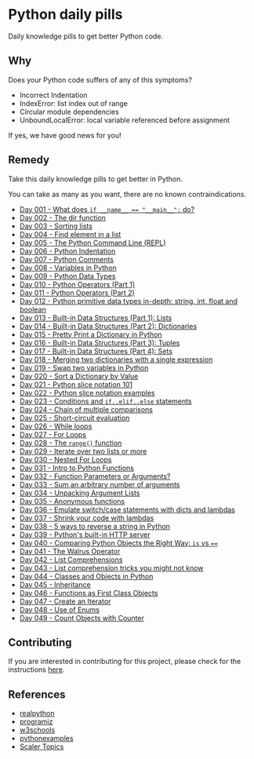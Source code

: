 # Python daily pills

Daily knowledge pills to get better Python code.

## Why

Does your Python code suffers of any of this symptoms?

- Incorrect Indentation
- IndexError: list index out of range
- Circular module dependencies
- UnboundLocalError: local variable referenced before assignment

If yes, we have good news for you!

## Remedy

Take this daily knowledge pills to get better in Python.

You can take as many as you want, there are no known contraindications.

- [Day 001 - What does `if __name__ == "__main__":` do?](./pills/day-001)
- [Day 002 - The dir function](./pills/day-002)
- [Day 003 - Sorting lists](./pills/day-003)
- [Day 004 - Find element in a list](./pills/day-004)
- [Day 005 - The Python Command Line (REPL)](./pills/day-005)
- [Day 006 - Python Indentation](./pills/day-006)
- [Day 007 - Python Comments](./pills/day-007)
- [Day 008 - Variables in Python](./pills/day-008)
- [Day 009 - Python Data Types](./pills/day-009)
- [Day 010 - Python Operators (Part 1)](./pills/day-010)
- [Day 011 - Python Operators (Part 2)](./pills/day-011)
- [Day 012 - Python primitive data types in-depth: string, int, float and boolean](./pills/day-012)
- [Day 013 - Built-in Data Structures (Part 1): Lists](./pills/day-013)
- [Day 014 - Built-in Data Structures (Part 2): Dictionaries](./pills/day-014)
- [Day 015 - Pretty Print a Dictionary in Python](./pills/day-015)
- [Day 016 - Built-in Data Structures (Part 3): Tuples](./pills/day-016)
- [Day 017 - Built-in Data Structures (Part 4): Sets](./pills/day-017)
- [Day 018 - Merging two dictionaries with a single expression](./pills/day-018)
- [Day 019 - Swap two variables in Python](./pills/day-019)
- [Day 020 - Sort a Dictionary by Value](./pills/day-020)
- [Day 021 - Python slice notation 101](./pills/day-021)
- [Day 022 - Python slice notation examples](./pills/day-022)
- [Day 023 - Conditions and `if..elif..else` statements](./pills/day-023)
- [Day 024 - Chain of multiple comparisons](./pills/day-024)
- [Day 025 - Short-circuit evaluation](./pills/day-025)
- [Day 026 - While loops](./pills/day-026)
- [Day 027 - For Loops](./pills/day-027)
- [Day 028 - The `range()` function](./pills/day-028)
- [Day 029 - Iterate over two lists or more](./pills/day-029)
- [Day 030 - Nested For Loops](./pills/day-030)
- [Day 031 - Intro to Python Functions](./pills/day-031)
- [Day 032 - Function Parameters or Arguments?](./pills/day-032)
- [Day 033 - Sum an arbitrary number of arguments](./pills/day-033)
- [Day 034 - Unpacking Argument Lists](./pills/day-034)
- [Day 035 - Anonymous functions](./pills/day-035)
- [Day 036 - Emulate switch/case statements with dicts and lambdas](./pills/day-036)
- [Day 037 - Shrink your code with lambdas](./pills/day-037)
- [Day 038 - 5 ways to reverse a string in Python](./pills/day-038)
- [Day 039 - Python's built-in HTTP server](./pills/day-039)
- [Day 040 - Comparing Python Objects the Right Way: `is` vs `==`](./pills/day-040)
- [Day 041 - The Walrus Operator](./pills/day-041)
- [Day 042 - List Comprehensions](./pills/day-042)
- [Day 043 - List comprehension tricks you might not know](./pills/day-043)
- [Day 044 - Classes and Objects in Python](./pills/day-044)
- [Day 045 - Inheritance](./pills/day-045)
- [Day 046 - Functions as First Class Objects](./pills/day-046)
- [Day 047 - Create an Iterator](./pills/day-047)
- [Day 048 - Use of Enums](./pills/day-048)
- [Day 049 - Count Objects with Counter](./pills/day-049)

## Contributing

If you are interested in contributing for this project, please check for the instructions [here](./CONTRIBUTING.md).

## References

- [realpython](https://realpython.com)
- [programiz](https://www.programiz.com/python-programming)
- [w3schools](https://www.w3schools.com/python)
- [pythonexamples](https://pythonexamples.org)
- [Scaler Topics](https://www.scaler.com/topics/python/)
